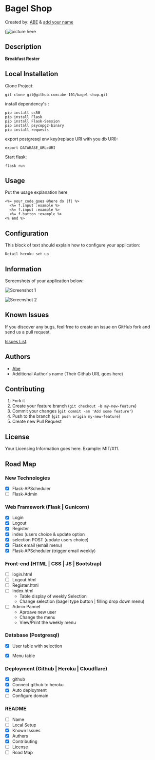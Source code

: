 # Bagel Shop
<!-- If you'd like to use a logo instead uncomment this code and remove the text above this line

  ![Logo](URL to logo img file goes here)

-->

Created by: [ABE](https://habet.dev/about) & [add your name](link)

[![picture here]()

## Description
**Breakfast Roster** 

## Local Installation


Clone Project:

```console
git clone git@github.com:abe-101/bagel-shop.git
```

install dependency's :

```console
pip install cs50
pip install Flask
pip install Flask-Session
pip install psycopg2-binary
pip install requests
```

export postgresql env key(replace URI with you db URI):

```console
export DATABASE_URL=URI
```

Start flask:
```console
flask run
```


## Usage

Put the usage explanation here

```erb
<%= your_code_goes @here do |f| %>
  <%= f.input :example %>
  <%= f.input :example %>
  <%= f.button :example %>
<% end %>
```


## Configuration

This block of text should explain how to configure your application:

`Detail heroku set up`


## Information

Screenshots of your application below:

![Screenshot 1](http://placekitten.com/400/300)

![Screenshot 2](http://placekitten.com/400/300)



## Known Issues

If you discover any bugs, feel free to create an issue on GitHub fork and
send us a pull request.

[Issues List](https://github.com/abe-101/bagel-shop/issues).

## Authors

* [Abe](https:github.com/abe-101)
* Additional Author's name (Their Github URL goes here)
	

## Contributing

1. Fork it
2. Create your feature branch (`git checkout -b my-new-feature`)
3. Commit your changes (`git commit -am 'Add some feature'`)
4. Push to the branch (`git push origin my-new-feature`)
5. Create new Pull Request


## License

Your Licensing Information goes here. Example: MIT/X11.

## Road Map

### New Technologies
- [x] Flask-APScheduler
- [ ] Flask-Admin

### Web Framework (Flask | Gunicorn)
- [x] Login
- [x] Logout
- [x] Register
- [x] index (users choice & update option
- [x] selection POST (update users choice)
- [x] Flask email (email menu)
- [x] Flask-APScheduler (trigger email weekly)

### Front-end (HTML | CSS | JS | Bootstrap)
- [ ] login.html
- [ ] Logout.html
- [ ] Register.html
- [ ] Index.html
	* Table display of weekly Selection 
	* Change selection (bagel type button | filling drop down menu)
- [ ] Admin Pannel
	* Aproave new user
	* Change the menu
	* View/Print the weekly menu


### Database (Postgresql)
- [x] User table with selection
- [x] Menu table


### Deployment (Github | Heroku | Cloudflare)
- [x] github
- [x] Connect github to heroku
- [x] Auto deployment
- [ ] Configure domain

### README
- [ ] Name
- [ ] Local Setup
- [x] Known Issues
- [x] Authers
- [x] Contributing
- [ ] License
- [ ] Road Map
